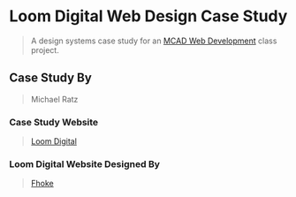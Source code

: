 # Loom Digital Web Design Case Study

> A design systems case study for an [MCAD Web Development](https://mcad.edu/) class project. 

## Case Study By 

> Michael Ratz

### Case Study Website

> [Loom Digital](https://www.loomdigital.co.uk/)

### Loom Digital Website Designed By

> [Fhoke](https://www.fhoke.com/)

